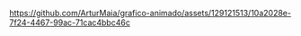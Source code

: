 

https://github.com/ArturMaia/grafico-animado/assets/129121513/10a2028e-7f24-4467-99ac-71cac4bbc46c

